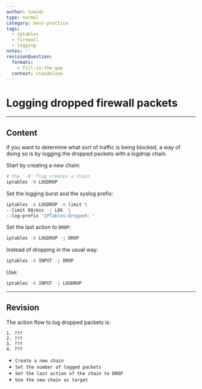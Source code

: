 ```yaml
---
author: tuwidc
type: normal
category: best-practice
tags:
  - iptables
  - firewall
  - logging
notes: ''
revisionQuestion:
  formats:
    - fill-in-the-gap
  context: standalone
---
```


# Logging dropped firewall packets


---

## Content

If you want to determine what sort of traffic is being blocked, a way of doing so is by logging the dropped packets with a logdrop chain.

Start by creating a new chain:

```bash
# the `-N` flag creates a chain
iptables -N LOGDROP
```

Set the logging burst and the syslog prefix:

```bash
iptables -A LOGDROP -m limit \
--limit 60/min -j LOG  \
--log-prefix "IPTables-Dropped: " 
```

Set the last action to `DROP`:

```bash
iptables -A LOGDROP -j DROP
```

Instead of dropping in the usual way: 

```bash
iptables -A INPUT -j DROP
```

Use:

```bash
iptables -A INPUT -j LOGDROP
```


---

## Revision

The action flow to log dropped packets is:

```plain-text
1. ???
2. ???
3. ???
4. ???
```

- `Create a new chain`
- `Set the number of logged packets`
- `Set the last action of the chain to DROP`
- `Use the new chain as target`
